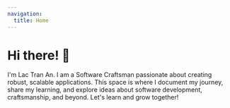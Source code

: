 ```yaml
---
navigation:
  title: Home
---
```


# Hi there! 👋

I'm Lac Tran An. I am a Software Craftsman passionate about creating robust, scalable applications.
This space is where I document my journey, share my learning, and explore ideas about software development, craftsmanship, and beyond.
Let's learn and grow together!
